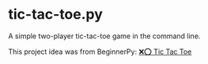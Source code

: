 # tic-tac-toe.py
A simple two-player tic-tac-toe game in the command line.

This project idea was from BeginnerPy: [❌⭕ Tic Tac Toe](https://github.com/beginnerpy-com/project-ideas/blob/main/projects/tic-tac-toe.md)
